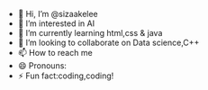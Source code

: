 - 👋 Hi, I’m @sizaakelee
- 👀 I’m interested in AI
- 🌱 I’m currently learning html,css & java
- 💞️ I’m looking to collaborate on Data science,C++
- 📫 How to reach me 
- 😄 Pronouns:
- ⚡ Fun fact:coding,coding! 

<!---
sizaakelee/sizaakelee is a ✨ special ✨ repository because its `README.md` (this file) appears on your GitHub profile.
You can click the Preview link to take a look at your changes.
--->
